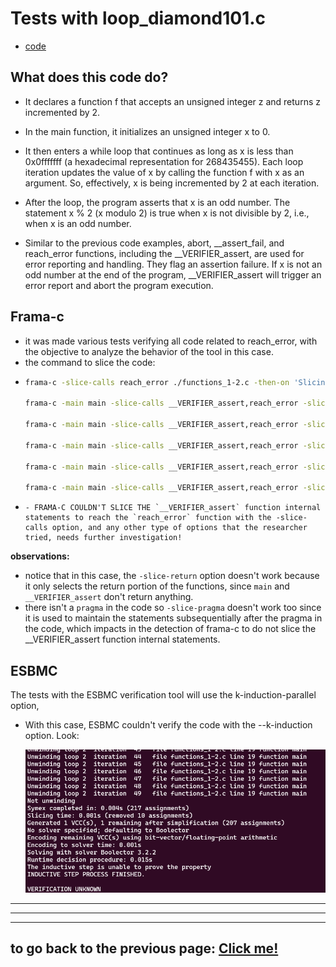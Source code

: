 # **Tests with loop_diamond101.c**

-   [code](/tests/loop_tests/loop_diamond1-1/diamond_1-1.c)

## **What does this code do?**

- It declares a function f that accepts an unsigned integer z and returns z incremented by 2.

- In the main function, it initializes an unsigned integer x to 0.

- It then enters a while loop that continues as long as x is less than 0x0fffffff (a hexadecimal representation for 268435455). Each loop iteration updates the value of x by calling the function f with x as an argument. So, effectively, x is being incremented by 2 at each iteration.

- After the loop, the program asserts that x is an odd number. The statement x % 2 (x modulo 2) is true when x is not divisible by 2, i.e., when x is an odd number.

- Similar to the previous code examples, abort, __assert_fail, and reach_error functions, including the __VERIFIER_assert, are used for error reporting and handling. They flag an assertion failure. If x is not an odd number at the end of the program, __VERIFIER_assert will trigger an error report and abort the program execution.
  
## **Frama-c**

-   it was made various tests verifying all code related to reach_error, with the objective to analyze the behavior of the tool in this case.
-   the command to slice the code:
-   ```bash
    frama-c -slice-calls reach_error ./functions_1-2.c -then-on 'Slicing export' -set-project-as-default -print -then -print -ocode ./functions_1-2-sliced.c

    frama-c -main main -slice-calls __VERIFIER_assert,reach_error -slice-loop-var main,__VERIFIER_assert  ./functions_1-2.c -then-on 'Slicing export' -set-project-as-default -print -then -print -ocode ./functions_1-2-sliced.c

    frama-c -main main -slice-calls __VERIFIER_assert,reach_error -slice-loop-inv __VERIFIER_assert  ./functions_1-2.c -then-on 'Slicing export' -set-project-as-default -print -then -print -ocode ./functions_1-2-sliced.c

    frama-c -main main -slice-calls __VERIFIER_assert,reach_error -slice-loop-var main  ./functions_1-2.c -then-on 'Slicing export' -set-project-as-default -print -then -print -ocode ./functions_1-2-sliced.c

    frama-c -main main -slice-calls __VERIFIER_assert,reach_error -slice-wr cond  ./functions_1-2.c -then-on 'Slicing export' -set-project-as-default -print -then -print -ocode ./functions_1-2-sliced.c

    frama-c -main main -slice-calls __VERIFIER_assert,reach_error -slice-rd cond  ./functions_1-2.c -then-on 'Slicing export' -set-project-as-default -print -then -print -ocode ./functions_1-2-sliced.c

    ```
-     - FRAMA-C COULDN'T SLICE THE `__VERIFIER_assert` function internal statements to reach the `reach_error` function with the -slice-calls option, and any other type of options that the researcher tried, needs further investigation!

**observations:**

-   notice that in this case, the `-slice-return` option doesn't work because it only selects the return portion of the functions, since `main` and `__VERIFIER_assert` don't return anything.
-   there isn't a `pragma` in the code so `-slice-pragma` doesn't work too since it is used to maintain the statements subsequentially after the pragma in the code, which impacts in the detection of frama-c to do not slice the __VERIFIER_assert function internal statements.

## **ESBMC**
The tests with the ESBMC verification tool will use the k-induction-parallel option, 

- With this case, ESBMC couldn't verify the code with the --k-induction option. Look:
       
  ![terminal output](../../../materials/imgs/loop-functions1-2-kinduction.png)

        
---

---

---

## to go back to the previous page: [Click me!](../../../README.md)
